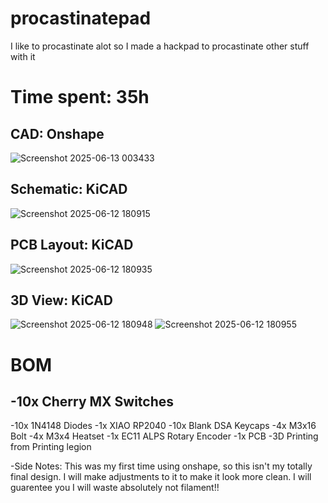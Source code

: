 # procastinatepad
I like to procastinate alot so I made a hackpad to procastinate other stuff with it

# Time spent: 35h

## CAD: Onshape
![Screenshot 2025-06-13 003433](https://github.com/user-attachments/assets/35b44a15-92ad-41be-a252-88e4497ae7c4)

## Schematic: KiCAD
![Screenshot 2025-06-12 180915](https://github.com/user-attachments/assets/7be44b10-f7d3-481c-a3e4-9ad55a9596d0)

## PCB Layout: KiCAD
![Screenshot 2025-06-12 180935](https://github.com/user-attachments/assets/5090d87d-a6a3-4d3a-a850-1ee1ffecf4a5)

## 3D View: KiCAD

![Screenshot 2025-06-12 180948](https://github.com/user-attachments/assets/f5581d2d-b6c0-47c4-a829-572c20e6e976)
![Screenshot 2025-06-12 180955](https://github.com/user-attachments/assets/ba5ed9b3-bd9b-498d-859d-864831751869)

# BOM
-10x Cherry MX Switches
  -
-10x 1N4148 Diodes
-1x XIAO RP2040
-10x Blank DSA Keycaps
-4x M3x16 Bolt
-4x M3x4 Heatset
-1x EC11 ALPS Rotary Encoder
-1x PCB
-3D Printing from Printing legion


-Side Notes: This was my first time using onshape, so this isn't my totally final design. I will make adjustments to it to make it look more clean. I will guarentee you I will waste absolutely not filament!!
